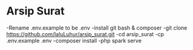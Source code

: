 # Arsip Surat
-Rename .env.example to be .env
-install git bash & composer
-git clone https://github.com/laluLuhur/arsip_surat.git
-cd arsip_surat
-cp .env.example .env
-composer install
-php spark serve
